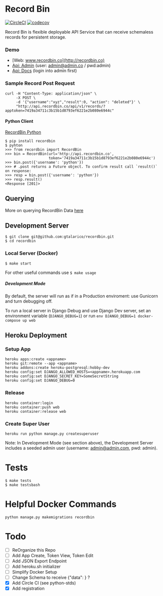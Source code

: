 # Record Bin

[![CircleCI](https://circleci.com/gh/gtalarico/recordbin-api.svg?style=svg)](https://circleci.com/gh/gtalarico/recordbin-api)
[![codecov](https://codecov.io/gh/gtalarico/recordbin-api/branch/master/graph/badge.svg)](https://codecov.io/gh/gtalarico/recordbin-api)

Record Bin is flexible deployable API Service that can receive schemaless records for persistent storage.

### Demo

- [Web: www.recordbin.co](http://recordbin.co)
- [Api: Admin](http://api.recordbin.co/) (user: admin@admin.co / pwd:admin)
- [Api: Docs](http://api.recordbin.co/redoc/) (login into admin first)

### Sample Record Post Request

```
curl -H "Content-Type: application/json" \
     -X POST \
     -d '{"username":"xyz","result":0, "action": "deleted"}' \
     "http://api.recordbin.co/api/v1/records/?apptoken=7419a34711c3b15b1d8793ef6221e2b080e6944c"
```

#### Python Client

[RecordBin Python](http://www.github.com/gtalarico/recordbin-python)

```
$ pip install recordbin
$ pyhton
>>> from recordbin import RecordBin
>>> bin = RecordBin(url='http://api.recordbin.co',
                    token='7419a34711c3b15b1d8793ef6221e2b080e6944c')
>>> bin.post({'username': 'python'})
>>> # .post returns a Future object. To confirm result call `result()` on response:
>>> resp = bin.post({'username': 'python'})
>>> resp.result()
<Response [201]>
```

## Querying

More on querying RecordBin Data [here](https://github.com/gtalarico/recordbin/blob/master/QUERYING.md)

## Development Server

```
$ git clone git@github.com:gtalarico/recordbin.git
$ cd recordbin
```

### Local Server (Docker)

```
$ make start
```

For other useful commands use `$ make usage`

##### Development Mode

By default, the server will run as if in a Production enviroment:
use Gunicorn and turn debugging off.

To run a local server in Django Debug and use Django Dev server,
set an environment variable (`DJANGO_DEBUG=1`) or run
`env DJANGO_DEBUG=1 docker-compose up web`

## Heroku Deployment

### Setup App

```
heroku apps:create <appname>
heroku git:remote --app <appname>
heroku addons:create heroku-postgresql:hobby-dev
heroku config:set DJANGO_ALLOWED_HOSTS=<appname>.herokuapp.com
heroku config:set DJANGO_SECRET_KEY=SomeSecretString
heroku config:set DJANGO_DEBUG=0
```

### Release

```
heroku container:login
heroku container:push web
heroku container:release web
```

### Create Super User

```
heroku run python manage.py createsuperuser
```

Note: In Development Mode (see section above),
the Development Server includes a seeded admin user
(username: admin@admin.com, pwd: admin).

# Tests

```
$ make tests
$ make testsbash
```

# Helpful Docker Commands

`python manage.py makemigrations recordbin`

# Todo

- [ ] ReOrganize this Repo
- [ ] Add App Create, Token View, Token Edit
- [ ] Add JSON Export Endpoint
- [ ] Add heroku.sh initializer
- [ ] Simplify Docker Setup
- [ ] Change Schema to receive {"data": } ?
- [x] Add Circle CI (see python-stds)
- [x] Add registration
